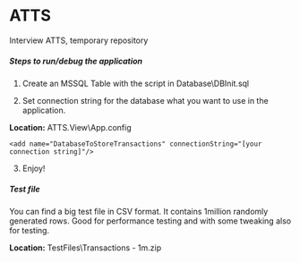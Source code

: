 # ATTS
Interview ATTS, temporary repository

##### Steps to run/debug the application

1. Create an MSSQL Table with the script in Database\DBInit.sql

2. Set connection string for the database what you want to use in the application.

  **Location:** ATTS.View\App.config
 
  `<add name="DatabaseToStoreTransactions" connectionString="[your connection string]"/>`

3. Enjoy!

##### Test file

You can find a big test file in CSV format. It contains 1million randomly generated rows. Good for performance testing and with some tweaking also for testing.
  
   **Location:** TestFiles\Transactions - 1m.zip
